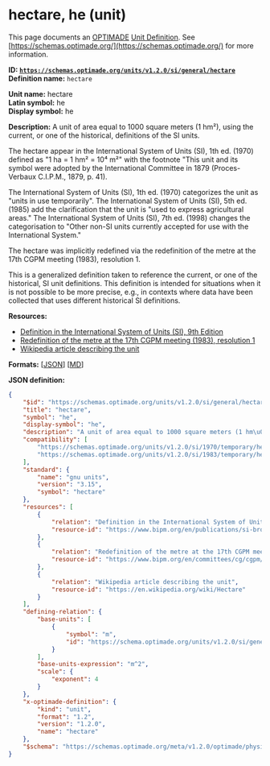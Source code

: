 # hectare, he (unit)
This page documents an [OPTIMADE](https://www.optimade.org/) [Unit Definition](https://schemas.optimade.org/#definitions). See [https://schemas.optimade.org/](https://schemas.optimade.org/) for more information.

**ID: [`https://schemas.optimade.org/units/v1.2.0/si/general/hectare`](https://schemas.optimade.org/units/v1.2.0/si/general/hectare)**  
**Definition name:** `hectare`

**Unit name:** hectare  
**Latin symbol:** he  
**Display symbol:** he  
  
**Description:** A unit of area equal to 1000 square meters (1 hm²), using the current, or one of the historical, definitions of the SI units.

The hectare appear in the International System of Units (SI), 1th ed. (1970) defined as "1 ha = 1 hm² = 10⁴ m²" with the footnote "This unit and its symbol were adopted by the International Committee in 1879 (Proces-Verbaux C.I.P.M., 1879, p. 41).

The International System of Units (SI), 1th ed. (1970) categorizes the unit as "units in use temporarily".
The International System of Units (SI), 5th ed. (1985) add the clarification that the unit is "used to express agricultural areas."
The International System of Units (SI), 7th ed. (1998) changes the categorisation to "Other non-SI units currently accepted for use with the International System."

The hectare was implicitly redefined via the redefinition of the metre at the 17th CGPM meeting (1983), resolution 1.

This is a generalized definition taken to reference the current, or one of the historical, SI unit definitions.
This definition is intended for situations when it is not possible to be more precise, e.g., in contexts where data have been collected that uses different historical SI definitions.

**Resources:**

- [Definition in the International System of Units (SI), 9th Edition](https://www.bipm.org/en/publications/si-brochure)
- [Redefinition of the metre at the 17th CGPM meeting (1983), resolution 1](https://www.bipm.org/en/committees/cg/cgpm/17-1983/resolution-1)
- [Wikipedia article describing the unit](https://en.wikipedia.org/wiki/Hectare)


**Formats:** [[JSON](hectare.json)] [[MD](hectare.md)]

**JSON definition:**

``` json
{
    "$id": "https://schemas.optimade.org/units/v1.2.0/si/general/hectare",
    "title": "hectare",
    "symbol": "he",
    "display-symbol": "he",
    "description": "A unit of area equal to 1000 square meters (1 hm\u00b2), using the current, or one of the historical, definitions of the SI units.\n\nThe hectare appear in the International System of Units (SI), 1th ed. (1970) defined as \"1 ha = 1 hm\u00b2 = 10\u2074 m\u00b2\" with the footnote \"This unit and its symbol were adopted by the International Committee in 1879 (Proces-Verbaux C.I.P.M., 1879, p. 41).\n\nThe International System of Units (SI), 1th ed. (1970) categorizes the unit as \"units in use temporarily\".\nThe International System of Units (SI), 5th ed. (1985) add the clarification that the unit is \"used to express agricultural areas.\"\nThe International System of Units (SI), 7th ed. (1998) changes the categorisation to \"Other non-SI units currently accepted for use with the International System.\"\n\nThe hectare was implicitly redefined via the redefinition of the metre at the 17th CGPM meeting (1983), resolution 1.\n\nThis is a generalized definition taken to reference the current, or one of the historical, SI unit definitions.\nThis definition is intended for situations when it is not possible to be more precise, e.g., in contexts where data have been collected that uses different historical SI definitions.",
    "compatibility": [
        "https://schemas.optimade.org/units/v1.2.0/si/1970/temporary/hectare",
        "https://schemas.optimade.org/units/v1.2.0/si/1983/temporary/hectare"
    ],
    "standard": {
        "name": "gnu units",
        "version": "3.15",
        "symbol": "hectare"
    },
    "resources": [
        {
            "relation": "Definition in the International System of Units (SI), 9th Edition",
            "resource-id": "https://www.bipm.org/en/publications/si-brochure"
        },
        {
            "relation": "Redefinition of the metre at the 17th CGPM meeting (1983), resolution 1",
            "resource-id": "https://www.bipm.org/en/committees/cg/cgpm/17-1983/resolution-1"
        },
        {
            "relation": "Wikipedia article describing the unit",
            "resource-id": "https://en.wikipedia.org/wiki/Hectare"
        }
    ],
    "defining-relation": {
        "base-units": [
            {
                "symbol": "m",
                "id": "https://schema.optimade.org/units/v1.2.0/si/general/metre"
            }
        ],
        "base-units-expression": "m^2",
        "scale": {
            "exponent": 4
        }
    },
    "x-optimade-definition": {
        "kind": "unit",
        "format": "1.2",
        "version": "1.2.0",
        "name": "hectare"
    },
    "$schema": "https://schemas.optimade.org/meta/v1.2.0/optimade/physical_unit_definition.md"
}
```